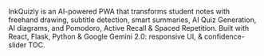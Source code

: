 InkQuizly is an AI-powered PWA that transforms student notes with freehand drawing, subtitle detection, smart summaries, AI Quiz Generation, AI diagrams, and Pomodoro, Active Recall & Spaced Repetition. Built with React, Flask, Python & Google Gemini 2.0: responsive UI, & confidence-slider TOC.
